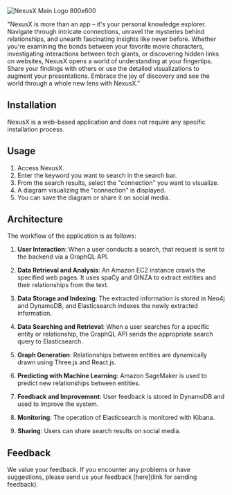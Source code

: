 ![NexusX Main Logo 800x600](https://github.com/aratetete0619/NexusX/assets/120061560/a770db3b-e51e-4ff6-843b-f1577fcd7ad3)

"NexusX is more than an app – it's your personal knowledge explorer. Navigate through intricate connections, unravel the mysteries behind relationships, and unearth fascinating insights like never before. Whether you're examining the bonds between your favorite movie characters, investigating interactions between tech giants, or discovering hidden links on websites, NexusX opens a world of understanding at your fingertips. Share your findings with others or use the detailed visualizations to augment your presentations. Embrace the joy of discovery and see the world through a whole new lens with NexusX."




## Installation

NexusX is a web-based application and does not require any specific installation process.

## Usage

1. Access NexusX.
2. Enter the keyword you want to search in the search bar.
3. From the search results, select the "connection" you want to visualize.
4. A diagram visualizing the "connection" is displayed.
5. You can save the diagram or share it on social media.

## Architecture

The workflow of the application is as follows:

1. **User Interaction**: When a user conducts a search, that request is sent to the backend via a GraphQL API.

2. **Data Retrieval and Analysis**: An Amazon EC2 instance crawls the specified web pages. It uses spaCy and GINZA to extract entities and their relationships from the text.

3. **Data Storage and Indexing**: The extracted information is stored in Neo4j and DynamoDB, and Elasticsearch indexes the newly extracted information.

4. **Data Searching and Retrieval**: When a user searches for a specific entity or relationship, the GraphQL API sends the appropriate search query to Elasticsearch.

5. **Graph Generation**: Relationships between entities are dynamically drawn using Three.js and React.js.

6. **Predicting with Machine Learning**: Amazon SageMaker is used to predict new relationships between entities.

7. **Feedback and Improvement**: User feedback is stored in DynamoDB and used to improve the system.

8. **Monitoring**: The operation of Elasticsearch is monitored with Kibana.

9. **Sharing**: Users can share search results on social media.

## Feedback

We value your feedback. If you encounter any problems or have suggestions, please send us your feedback [here](link for sending feedback).




